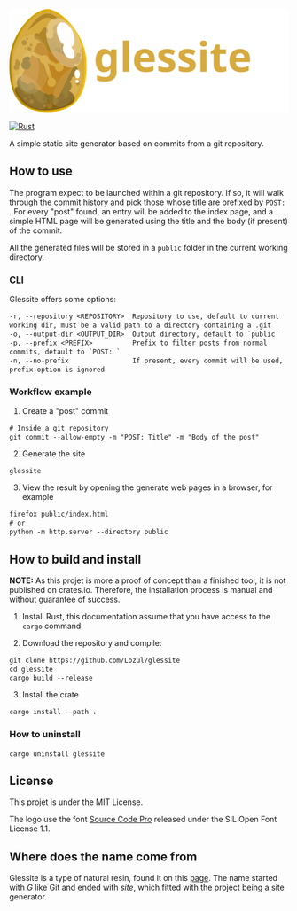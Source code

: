 <img src="https://raw.githubusercontent.com/Lozul/glessite/main/static/images/glessite_logo.svg" alt="Glessite" width=565>

[![Rust](https://github.com/Lozul/glessite/actions/workflows/rust.yml/badge.svg)](https://github.com/Lozul/glessite/actions/workflows/rust.yml)

A simple static site generator based on commits from a git repository.

## How to use

The program expect to be launched within a git repository.
If so, it will walk through the commit history and pick those whose title are
prefixed by `POST: `.
For every "post" found, an entry will be added to the index page, and a simple
HTML page will be generated using the title and the body (if present) of the
commit.

All the generated files will be stored in a `public` folder in the current
working directory.

### CLI

Glessite offers some options:

```
-r, --repository <REPOSITORY>  Repository to use, default to current working dir, must be a valid path to a directory containing a .git
-o, --output-dir <OUTPUT_DIR>  Output directory, default to `public`
-p, --prefix <PREFIX>          Prefix to filter posts from normal commits, detault to `POST: `
-n, --no-prefix                If present, every commit will be used, prefix option is ignored
```

### Workflow example

1. Create a "post" commit

```
# Inside a git repository
git commit --allow-empty -m "POST: Title" -m "Body of the post"
```

2. Generate the site

```
glessite
```

3. View the result by opening the generate web pages in a browser, for example

```
firefox public/index.html
# or
python -m http.server --directory public
```

## How to build and install

**NOTE:** As this projet is more a proof of concept than a finished tool, it is
not published on crates.io.
Therefore, the installation process is manual and without guarantee of success.

1. Install Rust, this documentation assume that you have access to the `cargo`
   command

2. Download the repository and compile:

```
git clone https://github.com/Lozul/glessite
cd glessite
cargo build --release
```

3. Install the crate

```
cargo install --path .
```

### How to uninstall

```
cargo uninstall glessite
```

## License

This projet is under the MIT License.

The logo use the font [Source Code
Pro](https://github.com/adobe-fonts/source-code-pro) released under the
SIL Open Font License 1.1.

## Where does the name come from

Glessite is a type of natural resin, found it on this
[page](https://en.wikipedia.org/wiki/List_of_minerals).
The name started with _G_ like Git and ended with _site_, which fitted with the
project being a site generator.
